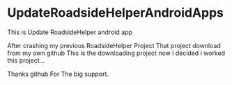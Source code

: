 # UpdateRoadsideHelperAndroidApps
This is Update RoadsideHelper android app



After crashing my previous RoadsideHelper Project That project download from my own github This is the downloading project now i decided
i worked this project...



Thanks github For The big support.
